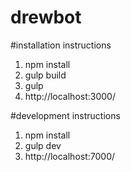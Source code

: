 # drewbot
#installation instructions
1. npm install
2. gulp build
3. gulp
4. http://localhost:3000/

#development instructions
1. npm install
2. gulp dev
3. http://localhost:7000/